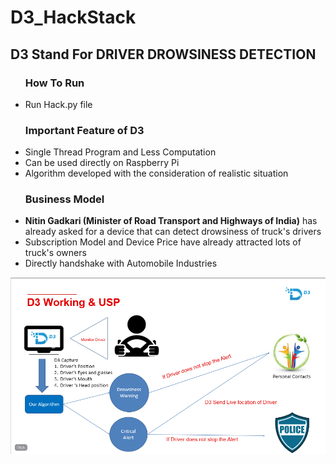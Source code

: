 # D3_HackStack

## D3 Stand For DRIVER DROWSINESS DETECTION

<ul><h3>How To Run</h3>
<li>Run Hack.py file</li>
</ul>

<ul><h3>Important Feature of D3</h3>
<li>Single Thread Program and Less Computation</li>
<li>Can be used directly on Raspberry Pi</li>
<li>Algorithm developed with the consideration of realistic situation</li>
</ul>

<ul><h3>Business Model</h3>
<li><b>Nitin Gadkari (Minister of Road Transport and Highways of India)</b> has already asked for a device that can detect drowsiness of truck's drivers </li>
<li>Subscription Model and Device Price have already attracted lots of truck's owners</li>
<li>Directly handshake with Automobile Industries</li>
</ul>

![alt text](img.png)